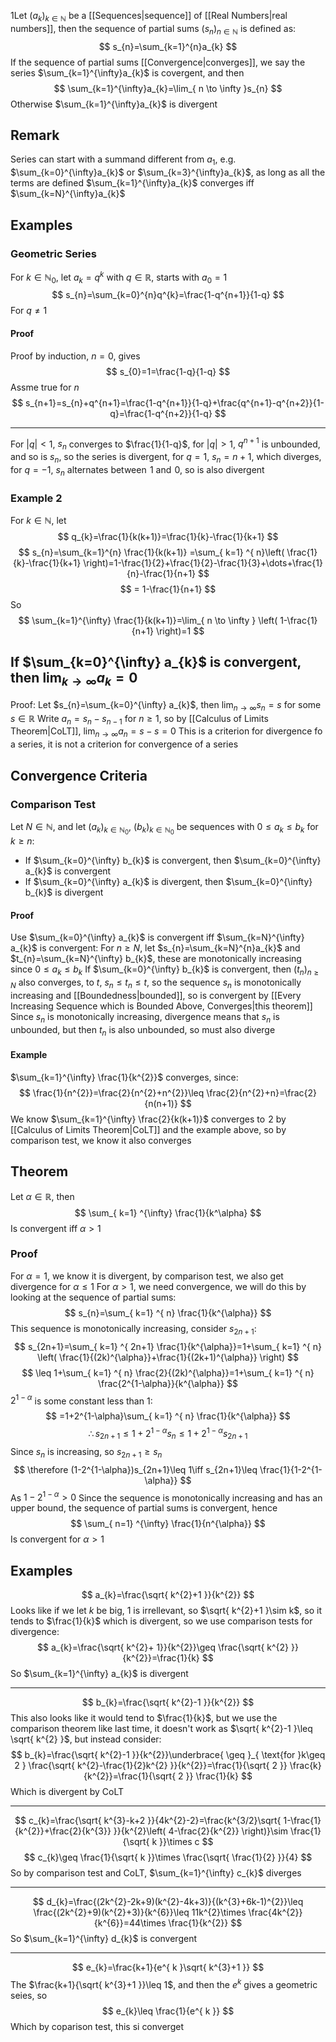 1Let $(a_{k})_{k\in\mathbb{N}}$ be a [[Sequences|sequence]] of [[Real Numbers|real numbers]], then the sequence of partial sums $(s_{n})_{n\in\mathbb{N}}$ is defined as:
$$
s_{n}=\sum_{k=1}^{n}a_{k}
$$
If the sequence of partial sums [[Convergence|converges]], we say the series $\sum_{k=1}^{\infty}a_{k}$ is covergent, and then
$$
\sum_{k=1}^{\infty}a_{k}=\lim_{ n \to \infty }s_{n} 
$$
Otherwise $\sum_{k=1}^{\infty}a_{k}$ is divergent
## Remark
Series can start with a summand different from $a_{1}$, e.g. $\sum_{k=0}^{\infty}a_{k}$ or $\sum_{k=3}^{\infty}a_{k}$, as long as all the terms are defined
$\sum_{k=1}^{\infty}a_{k}$ converges iff $\sum_{k=N}^{\infty}a_{k}$
## Examples
### Geometric Series
For $k\in\mathbb{N}_{0}$, let $a_{k}=q^{k}$ with $q\in\mathbb{R}$, starts with $a_{0}=1$
$$
s_{n}=\sum_{k=0}^{n}q^{k}=\frac{1-q^{n+1}}{1-q}
$$
For $q\neq 1$

#### Proof
Proof by induction, $n=0$, gives 
$$
s_{0}=1=\frac{1-q}{1-q}
$$
Assme true for $n$
$$
s_{n+1}=s_{n}+q^{n+1}=\frac{1-q^{n+1}}{1-q}+\frac{q^{n+1}-q^{n+2}}{1-q}=\frac{1-q^{n+2}}{1-q}
$$
___
For $|q|<1$, $s_{n}$ converges to $\frac{1}{1-q}$, for $|q|>1$, $q^{n+1}$ is unbounded, and so is $s_{n}$, so the series is divergent, for $q=1$, $s_{n}=n+1$, which diverges, for $q=-1$, $s_{n}$ alternates between $\hspace{0pt}1$ and $\hspace{0pt}0$, so is also divergent
### Example 2
For $k\in\mathbb{N}$, let 
$$
q_{k}=\frac{1}{k(k+1)}=\frac{1}{k}-\frac{1}{k+1}
$$
$$
s_{n}=\sum_{k=1}^{n} \frac{1}{k(k+1)} =\sum_{ k=1} ^{ n}\left( \frac{1}{k}-\frac{1}{k+1} \right)=1-\frac{1}{2}+\frac{1}{2}-\frac{1}{3}+\dots+\frac{1}{n}-\frac{1}{n+1}
$$
$$
= 1-\frac{1}{n+1}
$$
So
$$
\sum_{k=1}^{\infty} \frac{1}{k(k+1)}=\lim_{ n \to \infty } \left( 1-\frac{1}{n+1} \right)=1
$$
## If $\sum_{k=0}^{\infty} a_{k}$ is convergent, then $\lim_{ k \to \infty }a_{k}=0$
Proof:
Let $s_{n}=\sum_{k=0}^{\infty} a_{k}$, then $\lim_{ n \to \infty }s_{n}=s$ for some $s \in \mathbb{R}$
Write $a_{n}=s_{n}-s_{n-1}$ for $n\geq 1$, so by [[Calculus of Limits Theorem|CoLT]], $\lim_{ n \to \infty }a_{n}=s-s=0$
This is a criterion for divergence fo a series, it is not a criterion for convergence of a series
## Convergence Criteria
### Comparison Test
Let $N\in\mathbb{N}$, and let $(a_{k})_{k\in\mathbb{N}_{0}}$, $(b_{k})_{k\in\mathbb{N}_{0}}$ be sequences with $0\leq a_{k}\leq b_{k}$ for $k\geq n$:
- If $\sum_{k=0}^{\infty} b_{k}$ is convergent, then $\sum_{k=0}^{\infty} a_{k}$ is convergent
- If $\sum_{k=0}^{\infty} a_{k}$ is divergent, then $\sum_{k=0}^{\infty} b_{k}$ is divergent
#### Proof
Use $\sum_{k=0}^{\infty} a_{k}$ is convergent iff $\sum_{k=N}^{\infty} a_{k}$ is convergent:
For $n\geq N$, let $s_{n}=\sum_{k=N}^{n}a_{k}$ and $t_{n}=\sum_{k=N}^{\infty} b_{k}$, these are monotonically increasing since $0\leq a_{k}\leq b_{k}$
If $\sum_{k=0}^{\infty} b_{k}$ is convergent, then $(t_{n})_{n\geq N}$ also converges, to $t$, $s_{n}\leq t_{n}\leq t$, so the sequence $s_{n}$ is monotonically increasing and [[Boundedness|bounded]], so is convergent by [[Every Increasing Sequence which is Bounded Above, Converges|this theorem]]
Since $s_{n}$ is monotonically increasing, divergence means that $s_{n}$ is unbounded, but then $t_{n}$ is also unbounded, so must also diverge
#### Example
$\sum_{k=1}^{\infty} \frac{1}{k^{2}}$ converges, since:
$$
\frac{1}{n^{2}}=\frac{2}{n^{2}+n^{2}}\leq \frac{2}{n^{2}+n}=\frac{2}{n(n+1)}
$$
We know $\sum_{k=1}^{\infty} \frac{2}{k(k+1)}$ converges to $\hspace{0pt}2$ by [[Calculus of Limits Theorem|CoLT]] and the example above, so by comparison test, we know it also converges
## Theorem
Let $\alpha \in\mathbb{R}$, then
$$
\sum_{ k=1} ^{\infty}  \frac{1}{k^\alpha}
$$
Is convergent iff $\alpha>1$
### Proof
For $\alpha=1$, we know it is divergent, by comparison test, we also get divergence for $\alpha \leq1$
For $\alpha>1$, we need convergence, we will do this by looking at the sequence of partial sums:
$$
s_{n}=\sum_{ k=1} ^{ n}  \frac{1}{k^{\alpha}}
$$
This sequence is monotonically increasing, consider $s_{2n+1}$:
$$
s_{2n+1}=\sum_{ k=1} ^{ 2n+1} \frac{1}{k^{\alpha}}=1+\sum_{ k=1} ^{ n} \left(  \frac{1}{(2k)^{\alpha}}+\frac{1}{(2k+1)^{\alpha}}   \right)
$$
$$
 \leq 1+\sum_{ k=1} ^{ n}  \frac{2}{(2k)^{\alpha}}=1+\sum_{ k=1} ^{ n}  \frac{2^{1-\alpha}}{k^{\alpha}}
$$
$2^{1-\alpha}$ is some constant less than 1:
$$
=1+2^{1-\alpha}\sum_{ k=1} ^{ n}  \frac{1}{k^{\alpha}}
$$
$$
\therefore s_{2n+1}\leq 1+2^{1-\alpha}s_{n}\leq 1+2^{1-\alpha}s_{2n+1}
$$
Since $s_{n}$ is increasing, so $s_{2n+1}\geq s_{n}$
$$
\therefore (1-2^{1-\alpha})s_{2n+1}\leq 1\iff s_{2n+1}\leq \frac{1}{1-2^{1-\alpha}}
$$
As $1-2^{1-\alpha}>0$
Since the sequence is monotonically increasing and has an upper bound, the sequence of partial sums is convergent, hence
$$
\sum_{ n=1} ^{\infty}  \frac{1}{n^{\alpha}}
$$
Is convergent for $\alpha>1$
## Examples
$$
a_{k}=\frac{\sqrt{ k^{2}+1 }}{k^{2}}
$$
Looks like if we let $k$ be big, $1$ is irrellevant, so $\sqrt{ k^{2}+1 }\sim k$, so it tends to $\frac{1}{k}$ which is divergent, so we use comparison tests for divergence:
$$
a_{k}=\frac{\sqrt{ k^{2}+ 1}}{k^{2}}\geq \frac{\sqrt{ k^{2} }}{k^{2}}=\frac{1}{k}
$$
So $\sum_{k=1}^{\infty} a_{k}$ is divergent
___
$$
b_{k}=\frac{\sqrt{ k^{2}-1 }}{k^{2}}
$$
This also looks like it would tend to $\frac{1}{k}$, but we use the comparison theorem like last time, it doesn't work as $\sqrt{ k^{2}-1 }\leq \sqrt{ k^{2} }$, but instead consider:
$$
b_{k}=\frac{\sqrt{ k^{2}-1 }}{k^{2}}\underbrace{ \geq }_{ \text{for }k\geq 2 } \frac{\sqrt{ k^{2}-\frac{1}{2}k^{2} }}{k^{2}}=\frac{1}{\sqrt{ 2 }} \frac{k}{k^{2}}=\frac{1}{\sqrt{ 2 }} \frac{1}{k}
$$
Which is divergent by CoLT
___
$$
c_{k}=\frac{\sqrt{ k^{3}-k+2 }}{4k^{2}-2}=\frac{k^{3/2}\sqrt{ 1-\frac{1}{k^{2}}+\frac{2}{k^{3}} }}{k^{2}\left( 4-\frac{2}{k^{2}} \right)}\sim \frac{1}{\sqrt{ k }}\times c
$$
$$
c_{k}\geq \frac{1}{\sqrt{ k }}\times \frac{\sqrt{ \frac{1}{2} }}{4}
$$
So by comparison test and CoLT, $\sum_{k=1}^{\infty} c_{k}$ diverges

___
$$
d_{k}=\frac{(2k^{2}-2k+9)(k^{2}-4k+3)}{(k^{3}+6k-1)^{2}}\leq \frac{(2k^{2}+9)(k^{2}+3)}{k^{6}}\leq 11k^{2}\times \frac{4k^{2}}{k^{6}}=44\times \frac{1}{k^{2}}
$$
So $\sum_{k=1}^{\infty} d_{k}$ is convergent
___
$$
e_{k}=\frac{k+1}{e^{ k }\sqrt{ k^{3}+1 }}
$$
The $\frac{k+1}{\sqrt{ k^{3}+1 }}\leq 1$, and then the $e^{ k }$ gives a geometric seies, so
$$
e_{k}\leq \frac{1}{e^{ k }}
$$
Which by coparison test, this si converget

